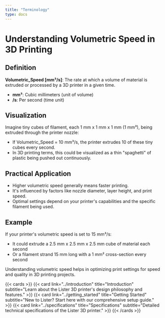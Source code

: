```yaml
---
title: "Terminology"
type: docs
---
```


# Understanding Volumetric Speed in 3D Printing

## Definition
**Volumetric_Speed [mm³/s]**: The rate at which a volume of material is extruded or processed by a 3D printer in a given time.

- **mm³**: Cubic millimeters (unit of volume)
- **/s**: Per second (time unit)

## Visualization
Imagine tiny cubes of filament, each 1 mm x 1 mm x 1 mm (1 mm³), being extruded through the printer nozzle:

- If Volumetric_Speed = 10 mm³/s, the printer extrudes 10 of these tiny cubes every second.
- In 3D printing terms, this could be visualized as a thin "spaghetti" of plastic being pushed out continuously.

## Practical Application
- Higher volumetric speed generally means faster printing.
- It's influenced by factors like nozzle diameter, layer height, and print speed.
- Optimal settings depend on your printer's capabilities and the specific filament being used.

## Example
If your printer's volumetric speed is set to 15 mm³/s:
- It could extrude a 2.5 mm x 2.5 mm x 2.5 mm cube of material each second
- Or a filament strand 15 mm long with a 1 mm² cross-section every second

Understanding volumetric speed helps in optimizing print settings for speed and quality in 3D printing projects.

{{< cards >}}
  {{< card link="../introduction" title="Introduction" subtitle="Learn about the Lister 3D printer's design philosophy and features." >}}
  {{< card link="../getting_started" title="Getting Started" subtitle="New to Lister? Start here with our comprehensive setup guide." >}}
  {{< card link="../specifications" title="Specifications" subtitle="Detailed technical specifications of the Lister 3D printer." >}}
{{< /cards >}}